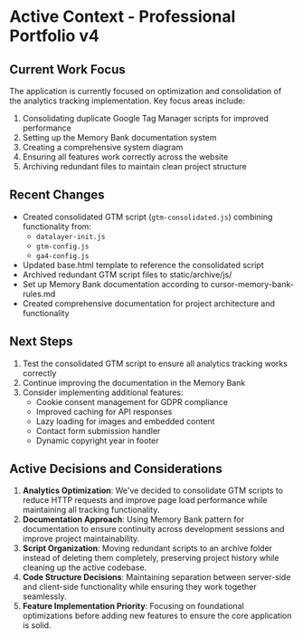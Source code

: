# Active Context - Professional Portfolio v4

## Current Work Focus
The application is currently focused on optimization and consolidation of the analytics tracking implementation. Key focus areas include:

1. Consolidating duplicate Google Tag Manager scripts for improved performance
2. Setting up the Memory Bank documentation system
3. Creating a comprehensive system diagram
4. Ensuring all features work correctly across the website
5. Archiving redundant files to maintain clean project structure

## Recent Changes
- Created consolidated GTM script (`gtm-consolidated.js`) combining functionality from:
  - `datalayer-init.js`
  - `gtm-config.js`
  - `ga4-config.js`
- Updated base.html template to reference the consolidated script
- Archived redundant GTM script files to static/archive/js/
- Set up Memory Bank documentation according to cursor-memory-bank-rules.md
- Created comprehensive documentation for project architecture and functionality

## Next Steps
1. Test the consolidated GTM script to ensure all analytics tracking works correctly
2. Continue improving the documentation in the Memory Bank
3. Consider implementing additional features:
   - Cookie consent management for GDPR compliance
   - Improved caching for API responses
   - Lazy loading for images and embedded content
   - Contact form submission handler
   - Dynamic copyright year in footer

## Active Decisions and Considerations
1. **Analytics Optimization**: We've decided to consolidate GTM scripts to reduce HTTP requests and improve page load performance while maintaining all tracking functionality.
2. **Documentation Approach**: Using Memory Bank pattern for documentation to ensure continuity across development sessions and improve project maintainability.
3. **Script Organization**: Moving redundant scripts to an archive folder instead of deleting them completely, preserving project history while cleaning up the active codebase.
4. **Code Structure Decisions**: Maintaining separation between server-side and client-side functionality while ensuring they work together seamlessly.
5. **Feature Implementation Priority**: Focusing on foundational optimizations before adding new features to ensure the core application is solid. 